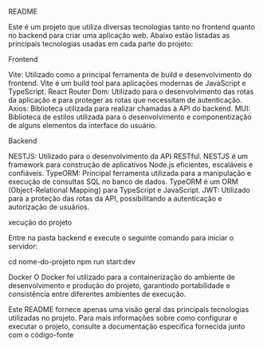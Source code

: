 README

Este é um projeto que utiliza diversas tecnologias tanto no frontend quanto no backend para criar uma aplicação web. Abaixo estão listadas as principais tecnologias usadas em cada parte do projeto:

Frontend

Vite: Utilizado como a principal ferramenta de build e desenvolvimento do frontend. Vite é um build tool para aplicações modernas de JavaScript e TypeScript.
React Router Dom: Utilizado para o desenvolvimento das rotas da aplicação e para proteger as rotas que necessitam de autenticação.
Axios: Biblioteca utilizada para realizar chamadas à API do backend.
MUI: Biblioteca de estilos utilizada para o desenvolvimento e componentização de alguns elementos da interface do usuário.

Backend

NESTJS: Utilizado para o desenvolvimento da API RESTful. NESTJS é um framework para construção de aplicativos Node.js eficientes, escaláveis e confiáveis.
TypeORM: Principal ferramenta utilizada para a manipulação e execução de consultas SQL no banco de dados. TypeORM é um ORM (Object-Relational Mapping) para TypeScript e JavaScript.
JWT: Utilizado para a proteção das rotas da API, possibilitando a autenticação e autorização de usuários.

xecução do projeto

Entre na pasta backend e execute o seguinte comando para iniciar o servidor:

cd nome-do-projeto
npm run start:dev

Docker
O Docker foi utilizado para a containerização do ambiente de desenvolvimento e produção do projeto, garantindo portabilidade e consistência entre diferentes ambientes de execução.

Este README fornece apenas uma visão geral das principais tecnologias utilizadas no projeto. Para mais informações sobre como configurar e executar o projeto, consulte a documentação específica fornecida junto com o código-fonte